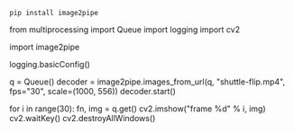 ```
pip install image2pipe
```

from multiprocessing import Queue
import logging
import cv2

import image2pipe

logging.basicConfig()


q = Queue()
decoder = image2pipe.images_from_url(q, "shuttle-flip.mp4", fps="30", scale=(1000, 556))
decoder.start()

for i in range(30):
    fn, img = q.get()
    cv2.imshow("frame %d" % i, img)
    cv2.waitKey()
    cv2.destroyAllWindows()

